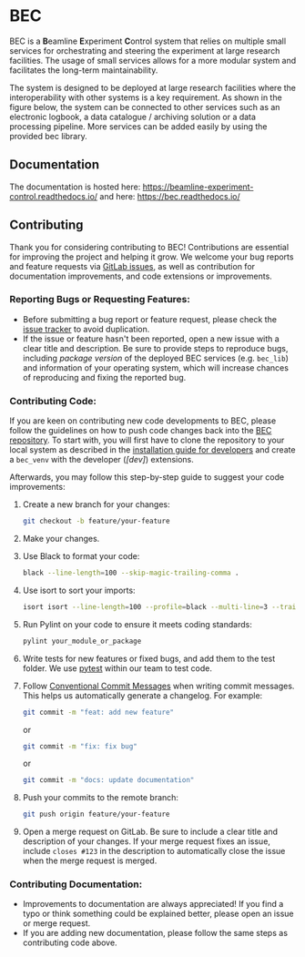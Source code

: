 # BEC 

BEC is a **B**eamline **E**xperiment **C**ontrol system that relies on multiple small services for orchestrating and steering the experiment at large research facilities. The usage of small services allows for a more modular system and facilitates the long-term maintainability. 

The system is designed to be deployed at large research facilities where the interoperability with other systems is a key requirement. As shown in the figure below, the system can be connected to other services such as an electronic logbook, a data catalogue / archiving solution or a data processing pipeline. More services can be added easily by using the provided bec library.  


## Documentation

The documentation is hosted here: https://beamline-experiment-control.readthedocs.io/ and here: https://bec.readthedocs.io/

## Contributing

Thank you for considering contributing to BEC! Contributions are essential for improving the project and helping it grow. 
We welcome your bug reports and feature requests via [GitLab issues](https://gitlab.psi.ch/bec/bec/-/issues?sort=created_date&state=opened), as well as contribution for documentation improvements, and code extensions or improvements.

### Reporting Bugs or Requesting Features:

- Before submitting a bug report or feature request, please check the [issue tracker](https://gitlab.psi.ch/bec/bec/issues) to avoid duplication.
- If the issue or feature hasn't been reported, open a new issue with a clear title and description. Be sure to provide steps to reproduce bugs, including _package version_ of the deployed BEC services (e.g. `bec_lib`) and information of your operating system, which will increase chances of reproducing and fixing the reported bug.

### Contributing Code:

If you are keen on contributing new code developments to BEC, please follow the guidelines on how to push code changes back into the [BEC repository](https://gitlab.psi.ch/bec).
To start with, you will first have to clone the repository to your local system as described in the [installation guide for developers](#developer.install_developer_env) and create a `bec_venv` with the developer (_[dev]_) extensions.

Afterwards, you may follow this step-by-step guide to suggest your code improvements:

1. Create a new branch for your changes:

    ```bash
    git checkout -b feature/your-feature
    ```

2. Make your changes.

3. Use Black to format your code:

    ```bash
    black --line-length=100 --skip-magic-trailing-comma .
    ```

4. Use isort to sort your imports:

    ```bash
    isort isort --line-length=100 --profile=black --multi-line=3 --trailing-comma .
    ```

5. Run Pylint on your code to ensure it meets coding standards:

    ```bash
    pylint your_module_or_package
    ```

6. Write tests for new features or fixed bugs, and add them to the test folder. 
We use [pytest](https://github.com/pytest-dev/pytest) within our team to test code. 

7. Follow [Conventional Commit Messages](https://www.conventionalcommits.org/en/v1.0.0/) when writing commit messages. This helps us automatically generate a changelog. For example:

    ```bash
    git commit -m "feat: add new feature"
    ```

    or

    ```bash
    git commit -m "fix: fix bug"
    ```

    or

    ```bash
    git commit -m "docs: update documentation"
    ```

8. Push your commits to the remote branch:

    ```bash
    git push origin feature/your-feature
    ```

9. Open a merge request on GitLab. Be sure to include a clear title and description of your changes. If your merge request fixes an issue, include `closes #123` in the description to automatically close the issue when the merge request is merged.

### Contributing Documentation:

- Improvements to documentation are always appreciated! If you find a typo or think something could be explained better, please open an issue or merge request.
- If you are adding new documentation, please follow the same steps as contributing code above.
